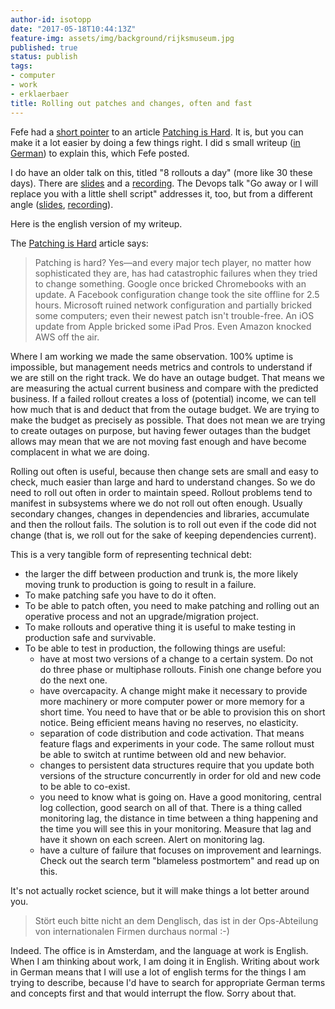 ```yaml
---
author-id: isotopp
date: "2017-05-18T10:44:13Z"
feature-img: assets/img/background/rijksmuseum.jpg
published: true
status: publish
tags:
- computer
- work
- erklaerbaer
title: Rolling out patches and changes, often and fast
---
```


Fefe had a [short pointer](https://blog.fefe.de/?ts=a7e82d0e) to an article
[Patching is Hard](https://www.cs.columbia.edu/~smb/blog/2017-05/2017-05-12.html). 
It is, but you can make it a lot easier by doing a few things right. I did s small
writeup ([in German](https://blog.fefe.de/?ts=a7e262f4)) to explain this,
which Fefe posted. 

I do have an older talk on this, titled "8 rollouts a day" (more like
30 these days). There are
[slides](https://www.slideshare.net/isotopp/8-rollouts-a-day) and a
[recording](https://www.youtube.com/watch?v=rzU1UtUpyTI). The Devops talk
"Go away or I will replace you with a little shell script" addresses it,
too, but from a different angle
([slides](https://www.slideshare.net/isotopp/go-away-of-i-will-replace-you-with-a-little-shell-script-english),
[recording](https://www.youtube.com/watch?v=e0CCv7pSK4s)). 

Here is the english version of my writeup.

The [Patching is Hard](https://www.cs.columbia.edu/~smb/blog/2017-05/2017-05-12.html) article
says:
> Patching is hard? Yes—and every major tech player, no matter
> how sophisticated they are, has had catastrophic failures when
> they tried to change something. Google once bricked
> Chromebooks with an update. A Facebook configuration change
> took the site offline for 2.5 hours. Microsoft ruined network
> configuration and partially bricked some computers; even their
> newest patch isn't trouble-free. An iOS update from Apple
> bricked some iPad Pros. Even Amazon knocked AWS off the air.

Where I am working we made the same observation. 100% uptime is
impossible, but management needs metrics and controls to
understand if we are still on the right track. We do have an
outage budget. That means we are measuring the actual current
business and compare with the predicted business. If a failed
rollout creates a loss of (potential) income, we can tell how
much that is and deduct that from the outage budget. We are
trying to make the budget as precisely as possible. That does
not mean we are trying to create outages on purpose, but having
fewer outages than the budget allows may mean that we are not
moving fast enough and have become complacent in what we are
doing.

Rolling out often is useful, because then change sets are small
and easy to check, much easier than large and hard to understand
changes. So we do need to roll out often in order to maintain
speed. Rollout problems tend to manifest in subsystems where we
do not roll out often enough. Usually secondary changes, changes
in dependencies and libraries, accumulate and then the rollout
fails. The solution is to roll out even if the code did not
change (that is, we roll out for the sake of keeping
dependencies current).

This is a very tangible form of representing technical debt: 

- the larger the diff between production and trunk is, the more
  likely moving trunk to production is going to result in a
  failure.
- To make patching safe you have to do it often.
- To be able to patch often, you need to make patching and
  rolling out an operative process and not an upgrade/migration
  project.
- To make rollouts and operative thing it is useful to
  make testing in production safe and survivable. 
- To be able to test in production, the following things are
  useful:
  - have at most two versions of a change to a certain system.
    Do not do three phase or multiphase rollouts. Finish one
    change before you do the next one.
  - have overcapacity. A change might make it necessary to
    provide more machinery or more computer power or more memory
    for a short time. You need to have that or be able to
    provision this on short notice. Being efficient means having
    no reserves, no elasticity.
  - separation of code distribution and code activation. That means feature
    flags and experiments in your code. The same rollout must be
    able to switch at runtime between old and new behavior.
  - changes to persistent data structures require that you update both
    versions of the structure concurrently in order for old and
    new code to be able to co-exist.
  - you need to know what is going on. Have a good monitoring, central log
    collection, good search on all of that. There is a thing
    called monitoring lag, the distance in time between a thing
    happening and the time you will see this in your monitoring.
    Measure that lag and have it shown on each screen. Alert on
    monitoring lag.
  - have a culture of failure that focuses on improvement and
    learnings. Check out the search term "blameless postmortem"
    and read up on this.

It's not actually rocket science, but it will make things a lot better
around you.

> Stört euch bitte nicht an dem Denglisch, das ist in der Ops-Abteilung von
> internationalen Firmen durchaus normal :-)

Indeed. The office is in Amsterdam, and the language at work is English.
When I am thinking about work, I am doing it in English. Writing about work
in German means that I will use a lot of english terms for the things I am
trying to describe, because I'd have to search for appropriate German terms
and concepts first and that would interrupt the flow. Sorry about that.
